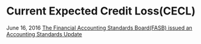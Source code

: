 # Current Expected Credit Loss(CECL)

June 16, 2016 [The Financial Accounting Standards Board(FASB) issued an Accounting Standards Update](http://www.fasb.org/jsp/FASB/Document_C/DocumentPage?cid=1176168232528&acceptedDisclaimer=true)
